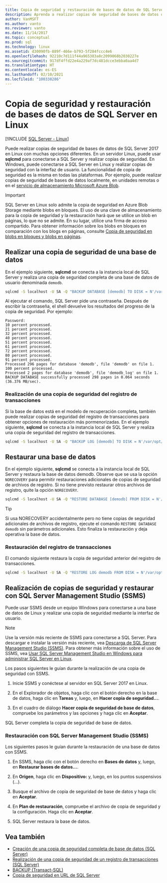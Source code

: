 ```yaml
---
title: Copia de seguridad y restauración de bases de datos de SQL Server en Linux
description: Aprenda a realizar copias de seguridad de bases de datos de SQL Server y a restaurarlas en Linux. Obtenga también información sobre cómo realizar copias de seguridad y restaurar con SQL Server Management Studio (SSMS).
author: VanMSFT
ms.author: vanto
ms.reviewer: vanto
ms.date: 11/14/2017
ms.topic: conceptual
ms.prod: sql
ms.technology: linux
ms.assetid: d30090fb-889f-466e-b793-5f284fccc4e6
ms.openlocfilehash: 92210c7d111f44a965383a8c2099068b2030227e
ms.sourcegitcommit: 917df4ffd22e4a229af7dc481dcce3ebba0aa4d7
ms.translationtype: HT
ms.contentlocale: es-ES
ms.lasthandoff: 02/10/2021
ms.locfileid: "100338286"
---
```

# <a name="backup-and-restore-sql-server-databases-on-linux"></a>Copia de seguridad y restauración de bases de datos de SQL Server en Linux

[!INCLUDE [SQL Server - Linux](../includes/applies-to-version/sql-linux.md)]

Puede realizar copias de seguridad de bases de datos de SQL Server 2017 en Linux con muchas opciones diferentes. En un servidor Linux, puede usar **sqlcmd** para conectarse a SQL Server y realizar copias de seguridad. En Windows, puede conectarse a SQL Server en Linux y realizar copias de seguridad con la interfaz de usuario. La funcionalidad de copia de seguridad es la misma en todas las plataformas. Por ejemplo, puede realizar copias de seguridad de bases de datos localmente, en unidades remotas o en el [servicio de almacenamiento Microsoft Azure Blob](../relational-databases/backup-restore/sql-server-backup-to-url.md).

> [!IMPORTANT]
> SQL Server en Linux solo admite la copia de seguridad en Azure Blob Storage mediante blobs en bloques. El uso de una clave de almacenamiento para la copia de seguridad y la restauración hará que se utilice un blob en páginas, lo que no se admite. En su lugar, utilice una firma de acceso compartido. Para obtener información sobre los blobs en bloques en comparación con los blogs en páginas, consulte [Copia de seguridad en blobs en bloques y blobs en páginas](../relational-databases/backup-restore/sql-server-backup-to-url.md#blockbloborpageblob).

## <a name="backup-a-database"></a>Realizar una copia de seguridad de una base de datos

En el ejemplo siguiente, **sqlcmd** se conecta a la instancia local de SQL Server y realiza una copia de seguridad completa de una base de datos de usuario denominada `demodb`.

```bash
sqlcmd -S localhost -U SA -Q "BACKUP DATABASE [demodb] TO DISK = N'/var/opt/mssql/data/demodb.bak' WITH NOFORMAT, NOINIT, NAME = 'demodb-full', SKIP, NOREWIND, NOUNLOAD, STATS = 10"
```

Al ejecutar el comando, SQL Server pide una contraseña. Después de escribir la contraseña, el shell devuelve los resultados del progreso de la copia de seguridad. Por ejemplo:

```
Password:
10 percent processed.
21 percent processed.
32 percent processed.
40 percent processed.
51 percent processed.
61 percent processed.
72 percent processed.
80 percent processed.
91 percent processed.
Processed 296 pages for database 'demodb', file 'demodb' on file 1.
100 percent processed.
Processed 2 pages for database 'demodb', file 'demodb_log' on file 1.
BACKUP DATABASE successfully processed 298 pages in 0.064 seconds (36.376 MB/sec).
```

### <a name="backup-the-transaction-log"></a>Realización de una copia de seguridad del registro de transacciones

Si la base de datos está en el modelo de recuperación completa, también puede realizar copias de seguridad del registro de transacciones para obtener opciones de restauración más pormenorizadas. En el ejemplo siguiente, **sqlcmd** se conecta a la instancia local de SQL Server y realiza una copia de seguridad del registro de transacciones.

```bash
sqlcmd -S localhost -U SA -Q "BACKUP LOG [demodb] TO DISK = N'/var/opt/mssql/data/demodb_LogBackup.bak' WITH NOFORMAT, NOINIT, NAME = N'demodb_LogBackup', NOSKIP, NOREWIND, NOUNLOAD, STATS = 5"
```

## <a name="restore-a-database"></a>Restaurar una base de datos

En el ejemplo siguiente, **sqlcmd** se conecta a la instancia local de SQL Server y restaura la base de datos demodb. Observe que se usa la opción `NORECOVERY` para permitir restauraciones adicionales de copias de seguridad de archivos de registro. Si no tiene previsto restaurar otros archivos de registro, quite la opción `NORECOVERY`.

```bash
sqlcmd -S localhost -U SA -Q "RESTORE DATABASE [demodb] FROM DISK = N'/var/opt/mssql/data/demodb.bak' WITH FILE = 1, NOUNLOAD, REPLACE, NORECOVERY, STATS = 5"
```

> [!TIP]
> Si usa NORECOVERY accidentalmente pero no tiene copias de seguridad adicionales de archivos de registro, ejecute el comando `RESTORE DATABASE demodb` sin parámetros adicionales. Esto finaliza la restauración y deja operativa la base de datos.

### <a name="restore-the-transaction-log"></a>Restauración del registro de transacciones

El comando siguiente restaura la copia de seguridad anterior del registro de transacciones.

```bash
sqlcmd -S localhost -U SA -Q "RESTORE LOG demodb FROM DISK = N'/var/opt/mssql/data/demodb_LogBackup.bak'"
```

## <a name="backup-and-restore-with-sql-server-management-studio-ssms"></a>Realización de copias de seguridad y restaurar con SQL Server Management Studio (SSMS)

Puede usar SSMS desde un equipo Windows para conectarse a una base de datos de Linux y realizar una copia de seguridad mediante la interfaz de usuario.

>[!NOTE] 
> Use la versión más reciente de SSMS para conectarse a SQL Server. Para descargar e instalar la versión más reciente, vea [Descarga de SQL Server Management Studio (SSMS)](../ssms/download-sql-server-management-studio-ssms.md). Para obtener más información sobre el uso de SSMS, vea [Usar SQL Server Management Studio en Windows para administrar SQL Server en Linux](sql-server-linux-manage-ssms.md).

Los pasos siguientes le guían durante la realización de una copia de seguridad con SSMS. 

1. Inicie SSMS y conéctese al servidor en SQL Server 2017 en Linux.

1. En el Explorador de objetos, haga clic con el botón derecho en la base de datos, haga clic en **Tareas** y, luego, en **Hacer copia de seguridad...**.

1. En el cuadro de diálogo **Hacer copia de seguridad de base de datos**, compruebe los parámetros y las opciones y haga clic en **Aceptar**.
 
SQL Server completa la copia de seguridad de base de datos.

### <a name="restore-with-sql-server-management-studio-ssms"></a>Restauración con SQL Server Management Studio (SSMS) 

Los siguientes pasos le guían durante la restauración de una base de datos con SSMS.

1. En SSMS, haga clic con el botón derecho en **Bases de datos** y, luego, en **Restaurar bases de datos...**. 

1. En **Origen**, haga clic en **Dispositivo:** y, luego, en los puntos suspensivos (...).

1. Busque el archivo de copia de seguridad de base de datos y haga clic en **Aceptar**. 

1. En **Plan de restauración**, compruebe el archivo de copia de seguridad y la configuración. Haga clic en **Aceptar**. 

1. SQL Server restaura la base de datos. 

## <a name="see-also"></a>Vea también

* [Creación de una copia de seguridad completa de base de datos (SQL Server)](../relational-databases/backup-restore/create-a-full-database-backup-sql-server.md)
* [Realización de una copia de seguridad de un registro de transacciones (SQL Server)](../relational-databases/backup-restore/back-up-a-transaction-log-sql-server.md)
* [BACKUP (Transact-SQL)](../t-sql/statements/backup-transact-sql.md)
* [Copia de seguridad en URL de SQL Server](../relational-databases/backup-restore/sql-server-backup-to-url.md)
